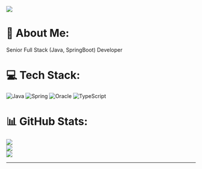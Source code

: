 [![](https://visitcount.itsvg.in/api?id=softdev33&icon=0&color=8)](https://visitcount.itsvg.in)

# 💫 About Me:
Senior Full Stack (Java, SpringBoot) Developer


# 💻 Tech Stack:
![Java](https://img.shields.io/badge/java-%23ED8B00.svg?style=flat&logo=java&logoColor=white) ![Spring](https://img.shields.io/badge/spring-%236DB33F.svg?style=flat&logo=spring&logoColor=white) ![Oracle](https://img.shields.io/badge/Oracle-F80000?style=flat&logo=oracle&logoColor=white) ![TypeScript](https://img.shields.io/badge/typescript-%23007ACC.svg?style=flat&logo=typescript&logoColor=white)
# 📊 GitHub Stats:
![](https://github-readme-stats.vercel.app/api?username=softdev33&theme=city_light&hide_border=false&include_all_commits=true&count_private=true)<br/>
![](https://github-readme-streak-stats.herokuapp.com/?user=softdev33&theme=city_light&hide_border=false)<br/>
![](https://github-readme-stats.vercel.app/api/top-langs/?username=softdev33&theme=city_light&hide_border=false&include_all_commits=true&count_private=true&layout=compact)

---


